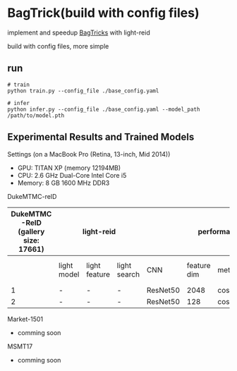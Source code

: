 # BagTrick(build with config files)

implement and speedup [BagTricks](https://arxiv.org/abs/1903.07071) with light-reid

build with config files, more simple

## run

```
# train
python train.py --config_file ./base_config.yaml
``` 

```
# infer
python infer.py --config_file ./base_config.yaml --model_path /path/to/model.pth
```


## Experimental Results and Trained Models

Settings (on a MacBook Pro (Retina, 13-inch, Mid 2014))
- GPU: TITAN XP (memory 12194MB)
- CPU: 2.6 GHz Dual-Core Intel Core i5
- Memory: 8 GB 1600 MHz DDR3

DukeMTMC-reID

<table><thead><tr><th>DukeMTMC<br>-ReID<br>(gallery size: 17661)</th><th colspan="3">light-reid</th><th colspan="5">performance</th><th colspan="2">time(on a TITAN XP)</th></tr></thead><tbody><tr><td></td><td>light<br>model</td><td>light<br>feature</td><td>light<br>search</td><td>CNN</td><td>feature<br>dim</td><td>metric</td><td>R1</td><td>mAP</td><td>inference<br>per batch(64)</td><td>search<br>per query</td></tr><tr><td>1</td><td>-</td><td>-</td><td>-</td><td>ResNet50</td><td>2048</td><td>cosine</td><td>0.870</td><td>0.772</td><td>78.6ms</td><td>237.1ms</td></tr><tr><td>2</td><td>-</td><td>-</td><td>-</td><td>ResNet50</td><td>128</td><td>cosine</td><td>0.863</td><td>0.752</td><td>78.6ms</td><td>20.7ms</td></tr></tbody></table>

Market-1501

- comming soon

MSMT17

- comming soon

